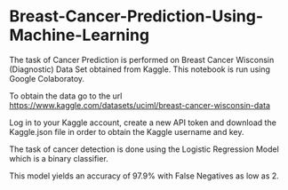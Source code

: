 # Breast-Cancer-Prediction-Using-Machine-Learning
The task of Cancer Prediction is performed on Breast Cancer Wisconsin (Diagnostic) Data Set obtained from Kaggle. This notebook is run using Google Colaboratoy.

To obtain the data go to the url https://www.kaggle.com/datasets/uciml/breast-cancer-wisconsin-data

Log in to your Kaggle account, create a new API token and download the Kaggle.json file in order to obtain the Kaggle username and key.

The task of cancer detection is done using the Logistic Regression Model which is a binary classifier.

This model yields an accuracy of 97.9% with False Negatives as low as 2.
